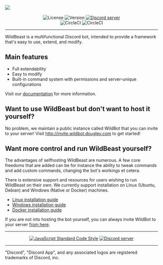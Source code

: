 <div>
  <div style="margin-left:auto;margin-right:auto;">
    <img src="https://i.imgur.com/4wYz7Y2.png"><br><br>
    <p align="center" style="margin:0;">
      <img src="https://img.shields.io/github/license/thesharks/wildbeast.svg?style=for-the-badge" alt="License">
      <img src="https://img.shields.io/github/package-json/v/thesharks/wildbeast.svg?label=version&style=for-the-badge" alt="Version">
      <a href="https://discord.gg/wildbot"><img src="https://img.shields.io/discord/110462143152803840.svg?logo=discord&style=for-the-badge" alt="Discord server"></a>
    </p>
    <p align="center" style="margin:0;">
      <img src="https://img.shields.io/circleci/project/github/TheSharks/WildBeast/master.svg?label=stable&style=for-the-badge" alt="CircleCI">
      <img src="https://img.shields.io/circleci/project/github/TheSharks/WildBeast/experimental.svg?label=experimental&style=for-the-badge" alt="CircleCI">
    </p>
  </div>
</div>

---

WildBeast is a multifunctional Discord bot, intended to provide a framework that's easy to use, extend, and modify.

## Main features

- Full extendability
- Easy to modify
- Built-in command system with permissions and server-unique configurations


Visit our [documentation](https://docs.thesharks.xyz) for more information.

## Want to use WildBeast but don't want to host it yourself?

No problem, we maintain a public instance called WildBot that you can invite to your server! Visit http://invite.wildbot.dougley.com to get started!

## Want more control and run WildBeast yourself?

The advantages of selfhosting WildBeast are numerous. A few core freedoms that are added can be for instance the ability to tweak commands and add custom commands, changing the bot's workings et cetera.

There is extensive support and resources for users wishing to run WildBeast on their own. We currently support installation on Linux (Ubuntu, Debian) and Windows (Native or Docker) machines.

- [Linux installation guide](https://docs.thesharks.xyz/install_linux/)
- [Windows installation guide](https://docs.thesharks.xyz/install_windows/)
- [Docker installation guide](https://docs.thesharks.xyz/install_docker/)

If you are not into hosting the bot yourself, you can always invite WildBot to your server [from here](http://invite.wildbot.dougley.com).

---

<p align="center">
  <a href="https://github.com/feross/standard"><img src="https://cdn.rawgit.com/feross/standard/master/badge.svg" alt="JavaScript Standard Code Style"></a>
  <a href="https://discord.gg/wildbot"><img src="https://discordapp.com/api/guilds/110462143152803840/widget.png?style=banner2" alt="Discord server"></a>
</p>

---

"Discord", "Discord App", and any associated logos are registered trademarks of Discord, inc.
